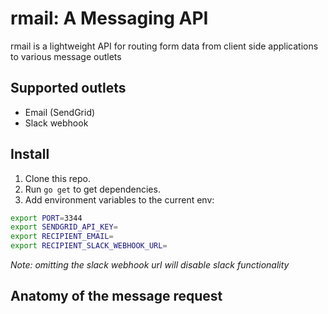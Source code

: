 # rmail: A Messaging API

rmail is a lightweight API for routing form data from client side applications to various message outlets

## Supported outlets
- Email (SendGrid)
- Slack webhook

## Install
1. Clone this repo.
2. Run `go get` to get dependencies.
3. Add environment variables to the current env:
  ```bash
  export PORT=3344
  export SENDGRID_API_KEY=
  export RECIPIENT_EMAIL=
  export RECIPIENT_SLACK_WEBHOOK_URL=
  ```

_Note: omitting the slack webhook url will disable slack functionality_

## Anatomy of the message request
